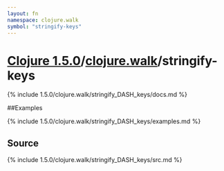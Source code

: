 ```yaml
---
layout: fn
namespace: clojure.walk
symbol: "stringify-keys"
---
```


# [Clojure 1.5.0](../../)/[clojure.walk](../)/stringify-keys

{% include 1.5.0/clojure.walk/stringify_DASH_keys/docs.md %}

##Examples

{% include 1.5.0/clojure.walk/stringify_DASH_keys/examples.md %}
## Source
{% include 1.5.0/clojure.walk/stringify_DASH_keys/src.md %}

